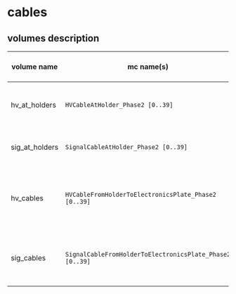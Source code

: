 # cables

## volumes description

| volume name    | mc name(s)                                               | mc mass [kg] | mc volume [cm^3] | density [kg/cm^3] | volume description | notes |
| -------------- | -------------------------------------------------------- | ------------ | ---------------- | ----------------- | ------------------ | ----- |
| hv_at_holders  | `HVCableAtHolder_Phase2 [0..39]`                         | 0.00182070   |                  |                   | high voltage cable patch at holder plate |       |
| sig_at_holders | `SignalCableAtHolder_Phase2 [0..39]`                     | 0.00431766   |                  |                   | signal cable patch at holder plate |   |
| hv_cables      | `HVCableFromHolderToElectronicsPlate_Phase2 [0..39]`     | 0.01243250   |                  |                   | high voltage cable body from holder up to electronics plate |    |
| sig_cables     | `SignalCableFromHolderToElectronicsPlate_Phase2 [0..39]` | 0.01243250   |                  |                   | signal cable body from holder up to electronics plate |       |
